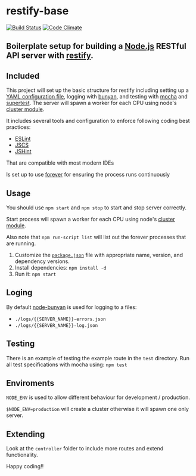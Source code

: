 restify-base
============

[![Build Status](https://travis-ci.org/rblazquez/restify-base.svg)](https://travis-ci.org/rblazquez/restify-base)
[![Code Climate](https://codeclimate.com/github/rblazquez/restify-base.png)](https://codeclimate.com/github/rblazquez/restify-base)


## Boilerplate setup for building a [Node.js](http://nodejs.org/) RESTful API server with [restify](http://mcavage.github.io/node-restify/).


## Included

This project will set up the basic structure for restify including setting up a [YAML configuration file](https://github.com/rjyo/yaml-config-node), logging with [bunyan](https://github.com/trentm/node-bunyan), and testing with [mocha](http://mochajs.org/) and [supertest](https://github.com/visionmedia/supertest). The server will spawn a worker for each CPU using node's [cluster module](http://nodejs.org/docs/latest/api/cluster.html).

It includes several tools and configuration to enforce following coding best practices:

- [ESLint](http://eslint.org/)
- [JSCS](http://jscs.info/overview)
- [JSHint](http://jshint.com/)

That are compatible with most modern IDEs

Is set up to use [forever](https://github.com/nodejitsu/forever) for ensuring the process runs continuously


## Usage

You should use `npm start` and `npm stop` to start and stop server  correctly.

Start process will spawn a worker for each CPU using node's [cluster module](http://nodejs.org/docs/latest/api/cluster.html).

Also note that `npm run-script list` will list out the forever processes that are running.

1. Customize the [`package.json`](https://npmjs.org/doc/files/package.json.html) file with appropriate name, version, and dependency versions.
2. Install dependencies: `npm install -d`
3. Run it: `npm start`

## Loging

By default [node-bunyan](https://github.com/trentm/node-bunyan) is used for logging to a files:
 - `./logs/{{SERVER_NAME}}-errors.json`
 - `./logs/{{SERVER_NAME}}-log.json`

## Testing

There is an example of testing the example route in the `test` directory. Run all test specifications with mocha using: `npm test`


## Enviroments

`NODE_ENV` is used to allow different behaviour for development / production. 

`$NODE_ENV=production` will create a cluster otherwise it will spawn one only server.

## Extending

Look at the `controller` folder to include more routes and extend functionality.


Happy coding!!
